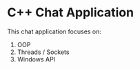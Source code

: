 # C++ Chat Application

This chat application focuses on:
1. OOP
2. Threads / Sockets
3. Windows API
